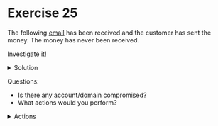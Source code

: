 # Exercise 25

  The following [email](https://github.com/LoloGRK/TeelTechCyberSecurity/blob/a72249d74b3d2c34b5842a48a5237058b21524ef/exercises_025/email_002.eml) has been received and the customer has sent the money. The money has never been received.
  
  Investigate it!
    
  <details>
  <summary>Solution</summary>
  
  1. Open the email with a text editor.
  2. Previsualize it
  
     It's about a bank transfer to a new account.
  
  3. Get hops

     | Date | Event | Server |
     |------|-------|--------|
     | Wed, 15 Feb 2023 08:52:20 +0000 | Email was written | - |
     | 15 Feb 2023 08:52:20.9732 | Out for delivery | AM0PR10MB3249.EURPRD10.PROD.OUTLOOK.COM |
     | Wed, 15 Feb 2023 08:52:21 +0000 | Received by | DB4PR10MB6118.EURPRD10.PROD.OUTLOOK.COM |
     | - | Received by | EUR05-VI1-obe.outbound.protection.outlook.com |
     | Wed, 15 Feb 2023 09:52:22 +0100 (CET) | Received by | llsb006-a16.servidoresdns.net |
     | Wed, 15 Feb 2023 09:52:24 +0100 (CET) | Received by | lp-mail-smtp-filter-in-a-11.correo.lan |
     | Wed, 15 Feb 2023 09:52:24 +0100 (CET) | Received by | llsb006-a16.servidoresdns.net |
     | Wed, 15 Feb 2023 09:52:24 +0100 | Delivered | llcm214-z.correo.lan |

     <img src="https://github.com/LoloGRK/TeelTechCyberSecurity/blob/86e7d4a7d1f53cca3532960758b79b6ad35c4a9b/exercises_025/images/email_track_001.png" width="775">
         
  4. Get Important headers
     
     | Header | Value |
     |--------|-------|
     | Received-SPF | pass (hotmail.com: Sender is authorized to use 'mdportmany@hotmail.com' in 'mfrom' identity (mechanism 'include:spf.protection.outlook.com' matched)) receiver=llsb006-a16.servidoresdns.net; identity=mailfrom; envelope-from="mdportmany@hotmail.com"; helo=EUR05-VI1-obe.outbound.protection.outlook.com; client-ip=40.92.90.45 |
     
  5. Get client-IP information
     
     ```
     {
       "input": "40.92.90.45",
       "data": {
         "ip": "40.92.90.45",
         "hostname": "mail-vi1eur05olkn2045.outbound.protection.outlook.com",
         "city": "Vienna",
         "region": "Vienna",
         "country": "AT",
         "loc": "48.2085,16.3721",
         "org": "AS8075 Microsoft Corporation",
         "postal": "1010",
         "timezone": "Europe/Vienna",
         "asn": {
           "asn": "AS8075",
           "name": "Microsoft Corporation",
           "domain": "microsoft.com",
           "route": "40.80.0.0/12",
           "type": "business"
         },
         "company": {
           "name": "Microsoft Corporation",
           "domain": "microsoft.com",
           "type": "business"
         },
         "privacy": {
           "vpn": false,
           "proxy": false,
           "tor": false,
           "relay": false,
           "hosting": false,
           "service": ""
         },
         "abuse": {
           "address": "US, WA, Redmond, One Microsoft Way, 98052",
           "country": "US",
           "email": "abuse@microsoft.com",
           "name": "Microsoft Abuse Contact",
           "network": "40.74.0.0-40.125.127.255",
           "phone": "+1-425-882-8080"
         }
       }
     }
     ```
     
  6. Get Bank account information

      ```
      ES33 0073 0100 5107 7241 4892
      ```
      
      | Field | Value |
      |-------|-------|
      | Bank | OPEN BANK, S.A. (0073) |
      | BIC/SWIFT entity | OPENESMMXXX |
      | Branch | 0100 - PZA.MANUEL GOMEZ MORENO, 2,28020 MADRID |
      | Phone | 913421000 |

  </details>    

Questions:

- Is there any account/domain compromised?
- What actions would you perform?

<details>
<summary>Actions</summary>

- Ask for a warrant to request for OPEN BANK, S.A. to provide information about the owner of the account #ES33 0073 0100 5107 7241 4892

- Ask for a warrant to request for OPEN BANK, S.A. to provide information about the all the login data of the account #ES33 0073 0100 5107 7241 4892 looking for something unusual:

   - IPs from other regions or countries
   - Different user-agents
   - Different time zones

- If it's a proxy/VPN

   - Formerly ask the provider to provide all the information they have, including login data, address, ips... for this IP in the specific time interval they logged into the online banking service

   - Repeat until No-Proxy/No-VPN

- Once you have a residential IP, ask the ISP for the owner's information 

- This email looks legit, what could have happened?

   - Can someone be lying?

- We ask the receiver to give us access to the account
   - Check email rules

      ![](rules_menu_001.png)
    
   - Full rule list
    
      ![](rules_menu_002.png)
    
 
- Rule *translation*
   1. If the message is from the same user who the account belongs to, stop processing it:
   
      This is useful if the user is trying to check some strange behaviour in email, don't do anything.
   
   2. If the message is from *johnbroekman@me.com*, don't do anything:

      Maybe this is one of the scammer's addresses which might be used for testing purposes.
   
   3. If the source address contains one of the following words *yahoo, hotmail, gmail.com, ibizaevolutionservices.com, libero.it, novellaconstrucciones.com, admintanit.com, sbgibiza.com, honusan.com*, mark the messeage as read and forward the message to *hassani777@yahoo.com and erinzhangxl@yahoo.com* and stop processing more rules.

      This rule states that the scammer knows the target's customers and who may pay some bill. This way, any email sent from any of this accounts will be set as read, kept and forwarded to the scammer to process it.
      
      Now the scammer has the links of the organization to his providers:
      
      - ibizaevolutionservices.com: Administrative and Support Service Activities
      - novellaconstrucciones.com: Construction company
      - admintanit.com: Accountant services
      - sbgibiza.com: Accountant services
      - honusan.com: Construction company
      
      This way, the scammer can control wether any message from their main providers is received and it will be marked as read and forwarded to the scammer to check if it's valuable.
      
   4. If source address contains *equipo, inusuao, actividad, team, support, security, service, email, alert, microsoft, account, postmaster, live, windows, msn, update, deliver* or many other words, delete the message, mark it as read and stop processing more rules. 
      
      This way, if the users asks for support to the provider or even Microsoft, the message will be deleted, making sure the scammer, that he will not receive any help.
  

*Conclusions:*

The hacker got access to the user's account and had full control over it.

With access to the account or to the server, emails can be modified by using low level protocols knowledge

</details>

